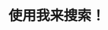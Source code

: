 ---
title: "使用我来搜索！" # in any language you want
layout: "search" # is necessary
# url: "/archive"
# description: "Description for Search"
summary: "search"
placeholder: "请键入搜索内容"
---